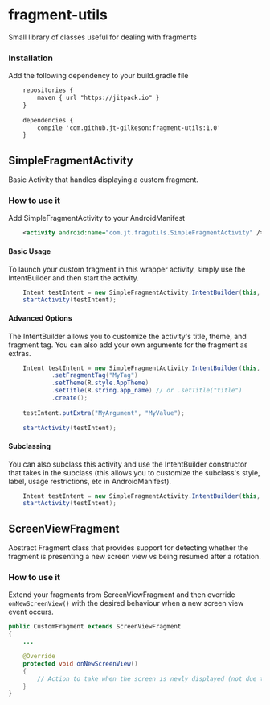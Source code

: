 # fragment-utils
Small library of classes useful for dealing with fragments

### Installation
Add the following dependency to your build.gradle file
```xml
	repositories {
		maven { url "https://jitpack.io" }
	}
	
	dependencies {
		compile 'com.github.jt-gilkeson:fragment-utils:1.0'
	}
```

## SimpleFragmentActivity
Basic Activity that handles displaying a custom fragment.

### How to use it

Add SimpleFragmentActivity to your AndroidManifest
```xml
	<activity android:name="com.jt.fragutils.SimpleFragmentActivity" />
```

#### Basic Usage
To launch your custom fragment in this wrapper activity, simply use the IntentBuilder and then start the activity.

```java
	Intent testIntent = new SimpleFragmentActivity.IntentBuilder(this, Fragment.class).create();
	startActivity(testIntent);
```

#### Advanced Options
The IntentBuilder allows you to customize the activity's title, theme, and fragment tag.  You can also add your own arguments for the fragment as extras.

```java
	Intent testIntent = new SimpleFragmentActivity.IntentBuilder(this, Fragment.class)
			.setFragmentTag("MyTag")
			.setTheme(R.style.AppTheme)
			.setTitle(R.string.app_name) // or .setTitle("title")
			.create();
	
	testIntent.putExtra("MyArgument", "MyValue");
	
	startActivity(testIntent);
```

#### Subclassing
You can also subclass this activity and use the IntentBuilder constructor that takes in the subclass (this allows you to customize the subclass's style, label, usage restrictions, etc in AndroidManifest).

```java
	Intent testIntent = new SimpleFragmentActivity.IntentBuilder(this, MySimpleFragmentActivity.class, Fragment.class).create();
	startActivity(testIntent);
```

## ScreenViewFragment
Abstract Fragment class that provides support for detecting whether the fragment is presenting a new screen view vs being resumed after a rotation.

### How to use it
Extend your fragments from ScreenViewFragment and then override `onNewScreenView()` with the desired behaviour when a new screen view event occurs.

```java
public CustomFragment extends ScreenViewFragment
{
	...

	@Override
	protected void onNewScreenView()
	{
		// Action to take when the screen is newly displayed (not due to rotation)
	}
}
```

